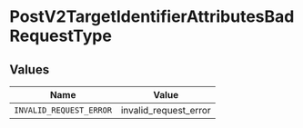 # PostV2TargetIdentifierAttributesBadRequestType


## Values

| Name                    | Value                   |
| ----------------------- | ----------------------- |
| `INVALID_REQUEST_ERROR` | invalid_request_error   |